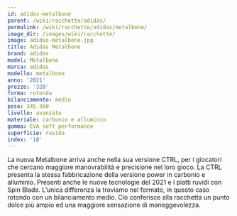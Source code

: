 ```yaml
---
id: adidas-metalbone
parent: /wiki/racchette/adidas/
permalink: /wiki/racchette/adidas/metalbone/
image_dir: /images/wiki/racchette/
image: adidas-metalbone.jpg
title: Adidas Metalbone
brand: adidas
model: Metalbone
marca: adidas
modello: metalbone
anno: '2021'
prezzo: '320'
forma: rotonda
bilanciamento: medio
peso: 345-360
livello: avanzato
materiale: carbonio e alluminio
gomma: EVA soft performance
superficie: ruvida
index: '18'
---
```

La nuova Metalbone arriva anche nella sua versione CTRL, per i giocatori che cercano maggiore manovrabilità e precisione nel loro gioco. La CTRL presenta la stessa fabbricazione della versione power in carbonio e alluminio. Presenti anche le nuove tecnologie del 2021 e i piatti ruvidi con Spin Blade. L’unica differenza la troviamo nel formato, in questo caso rotondo con un bilanciamento medio. Ciò conferisce alla racchetta un punto dolce più ampio ed una maggiore sensazione di maneggevolezza.